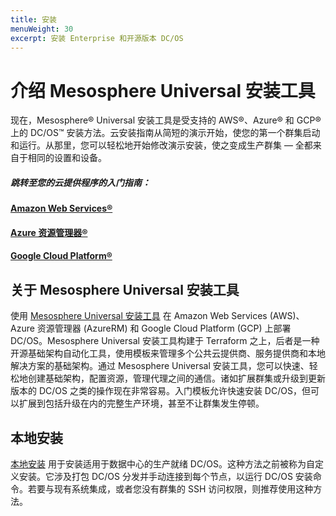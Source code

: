 ```yaml
---
title: 安装
menuWeight: 30
excerpt: 安装 Enterprise 和开源版本 DC/OS
---
```


# 介绍 Mesosphere Universal 安装工具

现在，Mesosphere&reg; Universal 安装工具是受支持的 AWS&reg;、Azure&reg; 和 GCP&reg; 上的 DC/OS&trade; 安装方法。云安装指南从简短的演示开始，使您的第一个群集启动和运行。从那里，您可以轻松地开始修改演示安装，使之变成生产群集 — 全都来自于相同的设置和设备。


##### 跳转至您的云提供程序的入门指南：

#### [Amazon Web Services&reg;](/mesosphere/dcos/cn/2.0/installing/evaluation/aws/)

#### [Azure 资源管理器&reg;](/mesosphere/dcos/cn/2.0/installing/evaluation/azure/)

#### [Google Cloud Platform&reg;](/mesosphere/dcos/cn/2.0/installing/evaluation/gcp/)


## 关于 Mesosphere Universal 安装工具

使用 [Mesosphere Universal 安装工具](/mesosphere/dcos/cn/2.0/installing/evaluation/) 在 Amazon Web Services (AWS)、Azure 资源管理器 (AzureRM) 和 Google Cloud Platform (GCP) 上部署 DC/OS。Mesosphere Universal 安装工具构建于 Terraform 之上，后者是一种开源基础架构自动化工具，使用模板来管理多个公共云提供商、服务提供商和本地解决方案的基础架构。通过 Mesosphere Universal 安装工具，您可以快速、轻松地创建基础架构，配置资源，管理代理之间的通信。诸如扩展群集或升级到更新版本的 DC/OS 之类的操作现在非常容易。入门模板允许快速安装 DC/OS，但可以扩展到包括升级在内的完整生产环境，甚至不让群集发生停顿。


## 本地安装

[本地安装](/mesosphere/dcos/cn/2.0/installing/production/) 用于安装适用于数据中心的生产就绪 DC/OS。这种方法之前被称为自定义安装。它涉及打包 DC/OS 分发并手动连接到每个节点，以运行 DC/OS 安装命令。若要与现有系统集成，或者您没有群集的 SSH 访问权限，则推荐使用这种方法。
